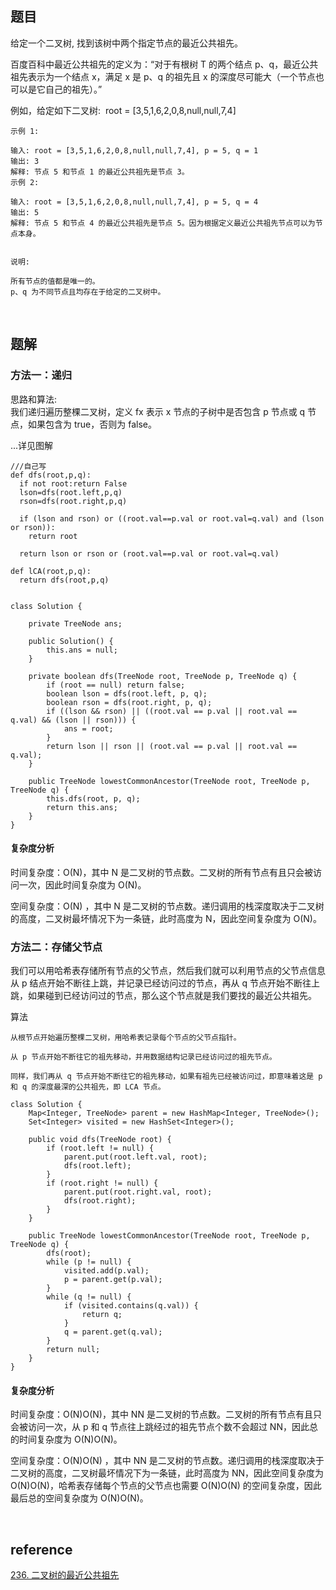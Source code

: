 ## 题目
给定一个二叉树, 找到该树中两个指定节点的最近公共祖先。

百度百科中最近公共祖先的定义为：“对于有根树 T 的两个结点 p、q，最近公共祖先表示为一个结点 x，满足 x 是 p、q 的祖先且 x 的深度尽可能大（一个节点也可以是它自己的祖先）。”

例如，给定如下二叉树:  root = [3,5,1,6,2,0,8,null,null,7,4]
```
示例 1:

输入: root = [3,5,1,6,2,0,8,null,null,7,4], p = 5, q = 1
输出: 3
解释: 节点 5 和节点 1 的最近公共祖先是节点 3。
示例 2:

输入: root = [3,5,1,6,2,0,8,null,null,7,4], p = 5, q = 4
输出: 5
解释: 节点 5 和节点 4 的最近公共祖先是节点 5。因为根据定义最近公共祖先节点可以为节点本身。
 

说明:

所有节点的值都是唯一的。
p、q 为不同节点且均存在于给定的二叉树中。
```

&nbsp;
## 题解
### 方法一：递归
思路和算法:   
我们递归遍历整棵二叉树，定义 fx 表示 x 节点的子树中是否包含 p 节点或 q 节点，如果包含为 true，否则为 false。

...详见图解
```
///自己写
def dfs(root,p,q):
  if not root:return False
  lson=dfs(root.left,p,q)
  rson=dfs(root.right,p,q)
  
  if (lson and rson) or ((root.val==p.val or root.val=q.val) and (lson or rson)):
    return root
  
  return lson or rson or (root.val==p.val or root.val=q.val)
  
def lCA(root,p,q):
  return dfs(root,p,q)
  
```
```
class Solution {

    private TreeNode ans;

    public Solution() {
        this.ans = null;
    }

    private boolean dfs(TreeNode root, TreeNode p, TreeNode q) {
        if (root == null) return false;
        boolean lson = dfs(root.left, p, q);
        boolean rson = dfs(root.right, p, q);
        if ((lson && rson) || ((root.val == p.val || root.val == q.val) && (lson || rson))) {
            ans = root;
        } 
        return lson || rson || (root.val == p.val || root.val == q.val);
    }

    public TreeNode lowestCommonAncestor(TreeNode root, TreeNode p, TreeNode q) {
        this.dfs(root, p, q);
        return this.ans;
    }
}
```
#### 复杂度分析
时间复杂度：O(N)，其中 N 是二叉树的节点数。二叉树的所有节点有且只会被访问一次，因此时间复杂度为 O(N)。

空间复杂度：O(N) ，其中 N 是二叉树的节点数。递归调用的栈深度取决于二叉树的高度，二叉树最坏情况下为一条链，此时高度为 N，因此空间复杂度为 O(N)。

### 方法二：存储父节点
我们可以用哈希表存储所有节点的父节点，然后我们就可以利用节点的父节点信息从 p 结点开始不断往上跳，并记录已经访问过的节点，再从 q 节点开始不断往上跳，如果碰到已经访问过的节点，那么这个节点就是我们要找的最近公共祖先。

算法
```
从根节点开始遍历整棵二叉树，用哈希表记录每个节点的父节点指针。

从 p 节点开始不断往它的祖先移动，并用数据结构记录已经访问过的祖先节点。

同样，我们再从 q 节点开始不断往它的祖先移动，如果有祖先已经被访问过，即意味着这是 p 和 q 的深度最深的公共祖先，即 LCA 节点。
```
```
class Solution {
    Map<Integer, TreeNode> parent = new HashMap<Integer, TreeNode>();
    Set<Integer> visited = new HashSet<Integer>();

    public void dfs(TreeNode root) {
        if (root.left != null) {
            parent.put(root.left.val, root);
            dfs(root.left);
        }
        if (root.right != null) {
            parent.put(root.right.val, root);
            dfs(root.right);
        }
    }

    public TreeNode lowestCommonAncestor(TreeNode root, TreeNode p, TreeNode q) {
        dfs(root);
        while (p != null) {
            visited.add(p.val);
            p = parent.get(p.val);
        }
        while (q != null) {
            if (visited.contains(q.val)) {
                return q;
            }
            q = parent.get(q.val);
        }
        return null;
    }
}
```
#### 复杂度分析
时间复杂度：O(N)O(N)，其中 NN 是二叉树的节点数。二叉树的所有节点有且只会被访问一次，从 p 和 q 节点往上跳经过的祖先节点个数不会超过 NN，因此总的时间复杂度为 O(N)O(N)。

空间复杂度：O(N)O(N) ，其中 NN 是二叉树的节点数。递归调用的栈深度取决于二叉树的高度，二叉树最坏情况下为一条链，此时高度为 NN，因此空间复杂度为 O(N)O(N)，哈希表存储每个节点的父节点也需要 O(N)O(N) 的空间复杂度，因此最后总的空间复杂度为 O(N)O(N)。

&nbsp;
## reference
[236. 二叉树的最近公共祖先](https://leetcode-cn.com/problems/lowest-common-ancestor-of-a-binary-tree/)
